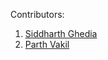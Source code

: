 Contributors:

1) [Siddharth Ghedia](https://github.com/siddharthghedia)
2) [Parth Vakil](https://github.com/Vakil-Parth)
      
